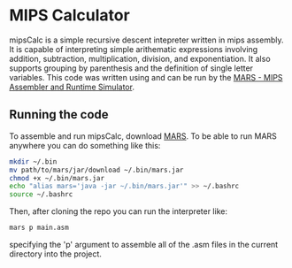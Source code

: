 # MIPS Calculator

mipsCalc is a simple recursive descent intepreter written in mips assembly. It is capable of interpreting simple arithematic expressions involving addition, subtraction, multiplication, division, and exponentiation. It also supports grouping by parenthesis and the definition of single letter variables. This code was written using and can be run by the [MARS - MIPS Assembler and Runtime Simulator](http://courses.missouristate.edu/KenVollmar/mars/).

## Running the code

To assemble and run mipsCalc, download [MARS](http://courses.missouristate.edu/KenVollmar/mars/). To be able to run MARS anywhere you can do something like this:

```bash
mkdir ~/.bin
mv path/to/mars/jar/download ~/.bin/mars.jar
chmod +x ~/.bin/mars.jar
echo "alias mars='java -jar ~/.bin/mars.jar'" >> ~/.bashrc
source ~/.bashrc
```
Then, after cloning the repo you can run the interpreter like:

```bash
mars p main.asm
```

specifying the 'p' argument to assemble all of the .asm files in the current directory into the project.

